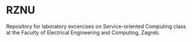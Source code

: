 # RZNU
Repository for laboratory excercises on Service-oriented Computing class at the Faculty of Electrical Engineering and Computing, Zagreb.

